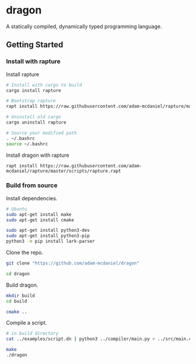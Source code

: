 # dragon

A statically compiled, dynamically typed programming language.

## Getting Started

### Install with rapture

Install rapture

```bash
# Install with cargo to build
cargo install rapture

# Bootstrap rapture
rapt install https://raw.githubusercontent.com/adam-mcdaniel/rapture/master/scripts/rapture.rapt

# Uninstall old cargo
cargo uninstall rapture

# Source your modified path
. ~/.bashrc
source ~/.bashrc
```

Install dragon with rapture
```
rapt install https://raw.githubusercontent.com/adam-mcdaniel/rapture/master/scripts/rapture.rapt

```


### Build from source


Install dependencies.

```bash
# Ubuntu
sudo apt-get install make
sudo apt-get install cmake

sudo apt-get install python3-dev
sudo apt-get install python3-pip
python3 -m pip install lark-parser
```

Clone the repo.

```bash
git clone "https://github.com/adam-mcdaniel/dragon"

cd dragon
```

Build dragon.

```bash
mkdir build
cd build

cmake ..
```

Compile a script.

```bash
# in build directory
cat ../examples/script.dn | python3 ../compiler/main.py > ../src/main.cpp;

make
./dragon
```
